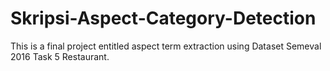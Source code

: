 # Skripsi-Aspect-Category-Detection
This is a final project entitled aspect term extraction using Dataset Semeval 2016 Task 5 Restaurant.
